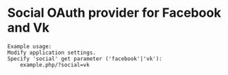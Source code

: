 # Social OAuth provider for Facebook and Vk

    Example usage:
    Modify application settings.
    Specify 'social' get parameter ('facebook'|'vk'):
        example.php/?social=vk
